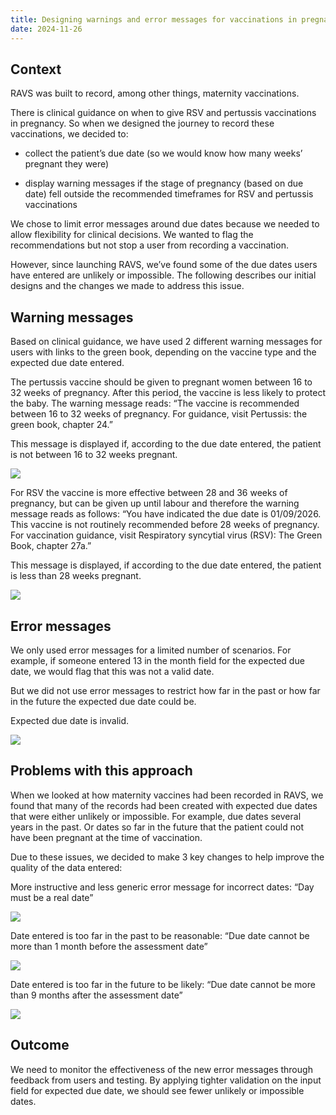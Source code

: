 ```yaml
---
title: Designing warnings and error messages for vaccinations in pregnancy
date: 2024-11-26
---
```


## Context

RAVS was built to record, among other things, maternity vaccinations.

There is clinical guidance on when to give RSV and pertussis vaccinations in pregnancy. So when we designed the journey to record these vaccinations, we decided to:

- collect the patient’s due date (so we would know how many weeks’ pregnant they were)

- display warning messages if the stage of pregnancy (based on due date) fell outside the recommended timeframes for RSV and pertussis vaccinations

We chose to limit error messages around due dates because we needed to allow flexibility for clinical decisions. We wanted to flag the recommendations but not stop a user from recording a vaccination.

However, since launching RAVS, we’ve found some of the due dates users have entered are unlikely or impossible. The following describes our initial designs and the changes we made to address this issue.

## Warning messages

Based on clinical guidance, we have used 2 different warning messages for users with links to the green book, depending on the vaccine type and the expected due date entered.

The pertussis vaccine should be given to pregnant women between 16 to 32 weeks of pregnancy. After this period, the vaccine is less likely to protect the baby. The warning message reads: “The vaccine is recommended between 16 to 32 weeks of pregnancy. For guidance, visit Pertussis: the green book, chapter 24.”

This message is displayed if, according to the due date entered, the patient is not between 16 to 32 weeks pregnant.

![](ba3deug16fxhtnqjscgzd612yrkf.png)

For RSV the vaccine is more effective between 28 and 36 weeks of pregnancy, but can be given up until labour and therefore the warning message reads as follows: “You have indicated the due date is 01/09/2026. This vaccine is not routinely recommended before 28 weeks of pregnancy. For vaccination guidance, visit Respiratory syncytial virus (RSV): The Green Book, chapter 27a.”

This message is displayed, if according to the due date entered, the patient is less than 28 weeks pregnant.

![](kka5opsmq8jxu7p3bri7c548i70s.png)

## Error messages

We only used error messages for a limited number of scenarios. For example, if someone entered 13 in the month field for the expected due date, we would flag that this was not a valid date.

But we did not use error messages to restrict how far in the past or how far in the future the expected due date could be.

Expected due date is invalid.

![](t9tl0mdvwbxsmol00o37umbp1mo9.png)

## Problems with this approach

When we looked at how maternity vaccines had been recorded in RAVS, we found that many of the records had been created with expected due dates that were either unlikely or impossible. For example, due dates several years in the past. Or dates so far in the future that the patient could not have been pregnant at the time of vaccination.

Due to these issues, we decided to make 3 key changes to help improve the quality of the data entered:

More instructive and less generic error message for incorrect dates: “Day must be a real date”

![](xuvypkjzbo0ddx29kuibp01urofh.png)

Date entered is too far in the past to be reasonable: “Due date cannot be more than 1 month before the assessment date”

![](slq085py4dzraf465tr0ph628eio.png)

Date entered is too far in the future to be likely: “Due date cannot be more than 9 months after the assessment date”

![](ebifle5fhuboj5dygbk3b8dugca6.png)

## Outcome

We need to monitor the effectiveness of the new error messages through feedback from users and testing. By applying tighter validation on the input field for expected due date, we should see fewer unlikely or impossible dates.
